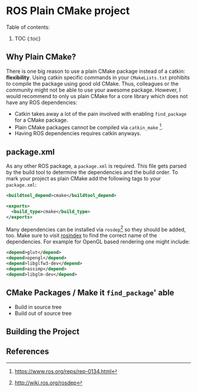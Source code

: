 # ROS Plain CMake project
Table of contents:
1. TOC
{:toc}

## Why Plain CMake?
There is one big reason to use a plain CMake package instead of a catkin: **flexibility**.
Using catkin specific commands in your `CMakeLists.txt` prohibits to compile the package using good old CMake.
Thus, colleagues or the community might not be able to use your awesome package.
However, I would recommend to only us plain CMake for a core library which does not have any ROS dependencies:

- Catkin takes away a lot of the pain involved with enabling `find_package` for a CMake package.
- Plain CMake packages cannot be compiled via `catkin_make` [^1].
- Having ROS dependencies requires catkin anyways.

## package.xml
As any other ROS package, a `package.xml` is required.
This file gets parsed by the build tool to determine the dependencies and the build order.
To mark your project as plain CMake add the following tags to your `package.xml`:
```xml
<buildtool_depend>cmake</buildtool_depend>

<exports>
  <build_type>cmake</build_type>
</exports>
```

Many dependencies can be installed via `rosdep`[^2] so they should be added, too.
Make sure to visit [rosindex](http://rosindex.github.io/) to find the correct name of the dependencies.
For example for OpenGL based rendering one might include:
```xml
<depend>glut</depend>
<depend>opengl</depend>
<depend>libglfw3-dev</depend>
<depend>assimp</depend>
<depend>libglm-dev</depend>
```

## CMake Packages / Make it `find_package`' able
- Build in source tree
- Build out of source tree

## Building the Project

## References
[^1]: https://www.ros.org/reps/rep-0134.html
[^2]: http://wiki.ros.org/rosdep
